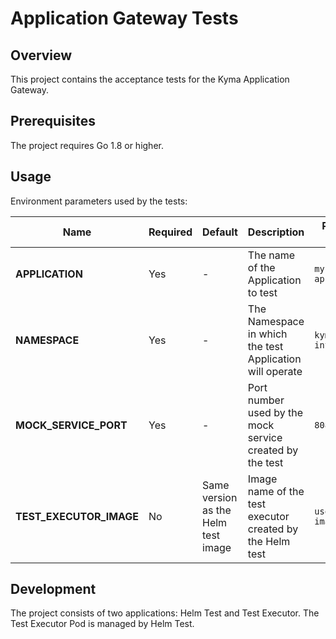 # Application Gateway Tests

## Overview

This project contains the acceptance tests for the Kyma Application Gateway.

## Prerequisites

The project requires Go 1.8 or higher.

## Usage

Environment parameters used by the tests:

| Name | Required | Default | Description | Possible values |
|------|----------|---------|-------------|-----------------|
| **APPLICATION** | Yes | - | The name of the Application to test | `my-application` | 
| **NAMESPACE** | Yes | - | The Namespace in which the test Application will operate | `kyma-integration` |
| **MOCK_SERVICE_PORT** | Yes | - |  Port number used by the mock service created by the test | `8080` |
| **TEST_EXECUTOR_IMAGE** | No | Same version as the Helm test image  | Image name of the test executor created by the Helm test  | `user/my-image:1.0.0` |


## Development

The project consists of two applications: Helm Test and Test Executor.
The Test Executor Pod is managed by Helm Test.
